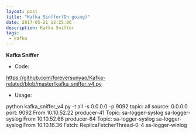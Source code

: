 ```yaml
---
layout: post
title: "Kafka Sinffer(On going)"
date: 2017-05-21 12:25:06
description: Kafka Sniffer
tags: 
 - kafka
---
```


**Kafka Sniffer**

 - Code:

https://github.com/foreversunyao/Kafka-related/blob/master/kafka_sniffer_v4.py

 - Usage:

python kafka_sniffer_v4.py -t all -s 0.0.0.0 -p 9092
topic: all
source: 0.0.0.0
port: 9092
From 10.10.52.22 producer-41 Topic: sa-logger-syslog
sa-logger-syslog
From 10.10.52.66 producer-64 Topic: sa-logger-syslog
sa-logger-syslog
From 10.10.16.36 Fetch: ReplicaFetcherThread-0-4
sa-logger-winlog
